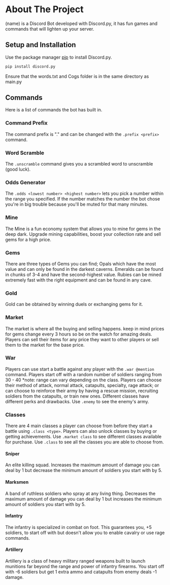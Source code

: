 # About The Project
(name) is a Discord Bot developed with Discord.py, it has fun games and commands that will lighten up your server.

## Setup and Installation

Use the package manager [pip](https://pip.pypa.io/en/stable/) to install Discord.py.

```bash
pip install discord.py
```
Ensure that the words.txt and Cogs folder is in the same directory as main.py

## Commands
Here is a list of commands the bot has built in.

### Command Prefix
The command prefix is "." and can be changed with the `.prefix <prefix>` command.

### Word Scramble
The `.unscramble` command gives you a scrambled word to unscramble (good luck).

### Odds Generator
The `.odds <lowest number> <highest number>` lets you pick a number within the range you specified. If the number matches the number the bot chose you're in big trouble because you'll be muted for that many minutes.

### Mine
The Mine is a fun economy system that allows you to mine for gems in the deep dark. Upgrade mining capabilities, boost your collection rate and sell gems for a high price. 

### Gems
There are three types of Gems you can find; Opals which have the most value and can only be found in the darkest caverns. Emeralds can be found in chunks of 3-4 and have the second-highest value. Rubies can be mined extremely fast with the right equipment and can be found in any cave. 

### Gold
Gold can be obtained by winning duels or exchanging gems for it.

### Market
The market is where all the buying and selling happens. keep in mind prices for gems change every 3 hours so be on the watch for amazing deals. Players can sell their items for any price they want to other players or sell them to the market for the base price.

### War
Players can use start a battle against any player with the `.war @mention` command. Players start off with a random number of soldiers ranging from 30 - 40 *note: range can vary depending on the class. Players can choose their method of attack, normal attack, catapults, specialty, rage attack; or can choose to reinforce their army by having a rescue mission, recruiting soldiers from the catapults, or train new ones. Different classes have different perks and drawbacks. Use `.enemy` to see the enemy's army.

### Classes
There are 4 main classes a player can choose from before they start a battle using `.class <type>`. Players can also unlock classes by buying or getting achievements. Use `.market class` to see different classes available for purchase. Use `.class` to see all the classes you are able to choose from.

#### Sniper
An elite killing squad. Increases the maximum amount of damage you can deal by 1 but decrease the minimum amount of soldiers you start with by 5.

#### Marksmen
A band of ruthless soldiers who spray at any living thing. Decreases the maximum amount of damage you can deal by 1 but increases the minimum amount of soldiers you start with by 5.


#### Infantry
The infantry is specialized in combat on foot. This guarantees you, +5 soldiers, to start off with but doesn't allow you to enable cavalry or use rage commands.

#### Artillery
Artillery is a class of heavy military ranged weapons built to launch munitions far beyond the range and power of infantry firearms. You start off with -6 soldiers but get 1 extra ammo and catapults from enemy deals -1 damage.


